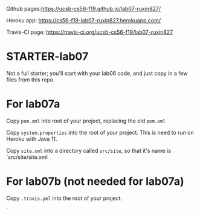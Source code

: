 Github pages:https://ucsb-cs56-f19.github.io/lab07-ruxin827/  

Heroku app: https://cs56-f19-lab07-ruxin827.herokuapp.com/  

Travis-CI page: https://travis-ci.org/ucsb-cs56-f19/lab07-ruxin827  


# STARTER-lab07

Not a full starter; you'll start with your lab06 code, and just copy in a few files from this repo.

# For lab07a

Copy `pom.xml` into root of your project, replacing the old `pom.xml`

Copy `system.properties` into the root of your project.  This is need to run on Heroku with Java 11.

Copy `site.xml` into a directory called `src/site`, so that it's name is `src/site/site.xml

# For lab07b (not needed for lab07a)

Copy `.travis.yml` into the root of your project.

`
